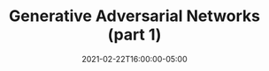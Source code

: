 ---
type: lecture
date: 2021-02-22T16:00:00-05:00
title: "Generative Adversarial Networks (part 1)"
hide_from_announcments: true
---